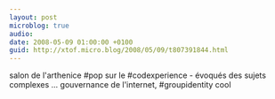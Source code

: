 ```yaml
---
layout: post
microblog: true
audio: 
date: 2008-05-09 01:00:00 +0100
guid: http://xtof.micro.blog/2008/05/09/t807391844.html
---
```

salon de l'arthenice #pop sur le #codexperience - évoqués des sujets complexes ... gouvernance de l'internet,  #groupidentity cool
